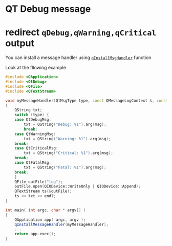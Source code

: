 # QT Debug message 


# redirect `qDebug,qWarning,qCritical` output 


You can install a message handler using [`qInstallMsgHandler`](https://doc.qt.io/qt-5/qtglobal.html#qInstallMessageHandler) function 
 

Look at the fllowing example 

```c++ 
#include <QApplication>
#include <QtDebug>
#include <QFile>
#include <QTextStream>

void myMessageHandler(QtMsgType type, const QMessageLogContext &, const QString & msg)
{
    QString txt;
    switch (type) {
    case QtDebugMsg:
        txt = QString("Debug: %1").arg(msg);
        break;
    case QtWarningMsg:
        txt = QString("Warning: %1").arg(msg);
    break;
    case QtCriticalMsg:
        txt = QString("Critical: %1").arg(msg);
    break;
    case QtFatalMsg:
        txt = QString("Fatal: %1").arg(msg);
    break;
    }
    QFile outFile("log");
    outFile.open(QIODevice::WriteOnly | QIODevice::Append);
    QTextStream ts(&outFile);
    ts << txt << endl;
}

int main( int argc, char * argv[] )
{
    QApplication app( argc, argv );
    qInstallMessageHandler(myMessageHandler);   
    ...
    return app.exec();
}
```

